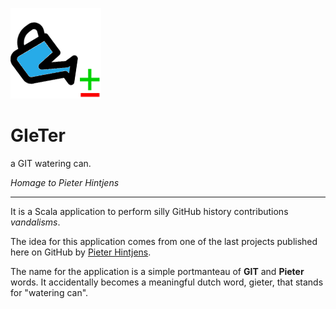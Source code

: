 
![GIeTer logo](/gieter.png)  

# GIeTer

a GIT watering can.

_Homage to Pieter Hintjens_

---

It is a Scala application to perform silly GitHub history contributions _vandalisms_.

The idea for this application comes from one of the last projects published here on GitHub by [Pieter Hintjens](https://github.com/hintjens).

The name for the application is a simple portmanteau of **GIT** and **Pieter** words. It accidentally becomes a meaningful dutch word, gieter, that stands for "watering can".




